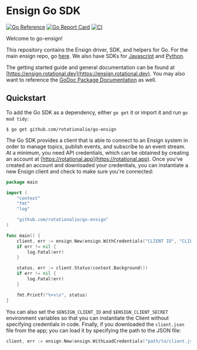 # Ensign Go SDK

[![Go Reference](https://pkg.go.dev/badge/github.com/rotationalio/go-ensign.svg)](https://pkg.go.dev/github.com/rotationalio/go-ensign)
[![Go Report Card](https://goreportcard.com/badge/github.com/rotationalio/go-ensign)](https://goreportcard.com/report/github.com/rotationalio/go-ensign)
[![CI](https://github.com/rotationalio/go-ensign/actions/workflows/test.yaml/badge.svg)](https://github.com/rotationalio/go-ensign/actions/workflows/test.yaml)

Welcome to go-ensign!

This repository contains the Ensign driver, SDK, and helpers for Go. For the main ensign repo, go [here](https://github.com/rotationalio/ensign). We also have SDKs for [Javascript](https://github.com/rotationalio/ensignjs) and [Python](https://github.com/rotationalio/pyensign).

The getting started guide and general documentation can be found at [https://ensign.rotational.dev](https://ensign.rotational.dev). You may also want to reference the [GoDoc Package Documentation](https://pkg.go.dev/github.com/rotationalio/go-ensign) as well.

## Quickstart

To add the Go SDK as a dependency, either `go get` it or import it and run `go mod tidy`:

```
$ go get github.com/rotationalio/go-ensign
```

The Go SDK provides a client that is able to connect to an Ensign system in order to manage topics, publish events, and subscribe to an event stream. At a minimum, you need API credentials, which can be obtained by creating an account at [https://rotational.app](https://rotational.app). Once you've created an account and downloaded your credentials, you can instantiate a new Ensign client and check to make sure you're connected:

```go
package main

import (
	"context"
	"fmt"
	"log"

	"github.com/rotationalio/go-ensign"
)

func main() {
	client, err := ensign.New(ensign.WithCredentials("CLIENT ID", "CLIENT SECRET"))
	if err != nil {
		log.Fatal(err)
	}

	status, err := client.Status(context.Background())
	if err != nil {
		log.Fatal(err)
	}

	fmt.Printf("%+v\n", status)
}
```

You can also set the `$ENSIGN_CLIENT_ID` and `$ENSIGN_CLIENT_SECRET` environment variables so that you can instantiate the Client without specifying credentials in code. Finally, if you downloaded the `client.json` file from the app; you can load it by specifying the path to the JSON file:

```go
client, err := ensign.New(ensign.WithLoadCredentials("path/to/client.json"))
```